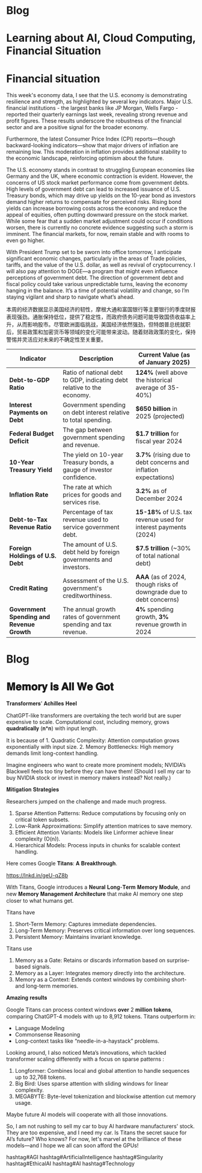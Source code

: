 # Blog
# Learning about AI, Cloud Computing, Financial Situation



# Financial situation 

This week's economy data, I see that the U.S. economy is demonstrating resilience and strength, as highlighted by several key indicators. Major U.S. financial institutions - the largest banks like JP Morgan, Wells Fargo - reported their quarterly earnings last week, revealing strong revenue and profit figures. These results underscore the robustness of the financial sector and are a positive signal for the broader economy.

Furthermore, the latest Consumer Price Index (CPI) reports—though backward-looking indicators—show that major drivers of inflation are remaining low. This moderation in inflation provides additional stability to the economic landscape, reinforcing optimism about the future.

The U.S. economy stands in contrast to struggling European economies like Germany and the UK, where economic contraction is evident. However, the concerns of US stock market performance come from government debts. High levels of government debt can lead to increased issuance of U.S. Treasury bonds, which may drive up yields on the 10-year bond as investors demand higher returns to compensate for perceived risks. Rising bond yields can increase borrowing costs across the economy and reduce the appeal of equities, often putting downward pressure on the stock market. While some fear that a sudden market adjustment could occur if conditions worsen, there is currently no concrete evidence suggesting such a storm is imminent. The financial markets, for now, remain stable and with rooms to even go higher. 

With President Trump set to be sworn into office tomorrow, I anticipate significant economic changes, particularly in the areas of Trade policies, tariffs, and the value of the U.S. dollar, as well as revival of cryptocurrency. I will also pay attention to DOGE—a program that might even influence perceptions of government debt. The direction of government debt and fiscal policy could take various unpredictable turns, leaving the economy hanging in the balance. It’s a time of potential volatility and change, so I’m staying vigilant and sharp to navigate what’s ahead.


本周的经济数据显示美国经济的韧性，摩根大通和富国银行等主要银行的季度财报表现强劲。通胀保持低位，提供了稳定性，而政府债务问题可能导致国债收益率上升，从而影响股市。尽管欧洲面临挑战，美国经济依然强劲，但特朗普总统就职后，贸易政策和加密货币等领域的变化可能带来波动。随着财政政策的变化，保持警惕并灵活应对未来的不确定性至关重要。


| **Indicator**                        | **Description**                                                       | **Current Value (as of January 2025)**                              |
|--------------------------------------|-----------------------------------------------------------------------|---------------------------------------------------------------------|
| **Debt-to-GDP Ratio**                | Ratio of national debt to GDP, indicating debt relative to the economy. | **124%** (well above the historical average of 35-40%)              |
| **Interest Payments on Debt**        | Government spending on debt interest relative to total spending.      | **$650 billion** in 2025 (projected)                                |
| **Federal Budget Deficit**           | The gap between government spending and revenue.                      | **$1.7 trillion** for fiscal year 2024                              |
| **10-Year Treasury Yield**           | The yield on 10-year Treasury bonds, a gauge of investor confidence.   | **3.7%** (rising due to debt concerns and inflation expectations)   |
| **Inflation Rate**                   | The rate at which prices for goods and services rise.                 | **3.2%** as of December 2024                                        |
| **Debt-to-Tax Revenue Ratio**        | Percentage of tax revenue used to service government debt.            | **15-18%** of U.S. tax revenue used for interest payments (2024)    |
| **Foreign Holdings of U.S. Debt**    | The amount of U.S. debt held by foreign governments and investors.    | **$7.5 trillion** (~30% of total national debt)                     |
| **Credit Rating**                    | Assessment of the U.S. government's creditworthiness.                 | **AAA** (as of 2024, though risks of downgrade due to debt concerns)|
| **Government Spending and Revenue Growth** | The annual growth rates of government spending and tax revenue.   | **4%** spending growth, **3%** revenue growth in 2024                |



# Blog

# 𝐌𝐞𝐦𝐨𝐫𝐲 𝐢𝐬 𝐀𝐥𝐥 𝐖𝐞 𝐆𝐨𝐭

𝐓𝐫𝐚𝐧𝐬𝐟𝐨𝐫𝐦𝐞𝐫𝐬' 𝐀𝐜𝐡𝐢𝐥𝐥𝐞𝐬 𝐇𝐞𝐞𝐥

ChatGPT-like transformers are overtaking the tech world but are super expensive to scale. Computational cost, including memory, grows 𝐪𝐮𝐚𝐝𝐫𝐚𝐭𝐢𝐜𝐚𝐥𝐥𝐲 (𝐧*𝐧) with input length. 

It is because of 1. Quadratic Complexity: Attention computation grows exponentially with input size. 2. Memory Bottlenecks: High memory demands limit long-context handling.

Imagine engineers who want to create more prominent models; NVIDIA’s Blackwell feels too tiny before they can have them! (Should I sell my car to buy NVIDIA stock or invest in memory makers instead? Not really.)

𝐌𝐢𝐭𝐢𝐠𝐚𝐭𝐢𝐨𝐧 𝐒𝐭𝐫𝐚𝐭𝐞𝐠𝐢𝐞𝐬

Researchers jumped on the challenge and made much progress. 
1. Sparse Attention Patterns: Reduce computations by focusing only on critical token subsets.
2. Low-Rank Approximations: Simplify attention matrices to save memory.
3. Efficient Attention Variants: Models like Linformer achieve linear complexity \(O(n)\).
4. Hierarchical Models: Process inputs in chunks for scalable context handling.

Here comes Google 𝐓𝐢𝐭𝐚𝐧𝐬: 𝐀 𝐁𝐫𝐞𝐚𝐤𝐭𝐡𝐫𝐨𝐮𝐠𝐡. 

https://lnkd.in/geU-qZ8b

With Titans, Google introduces a 𝐍𝐞𝐮𝐫𝐚𝐥 𝐋𝐨𝐧𝐠-𝐓𝐞𝐫𝐦 𝐌𝐞𝐦𝐨𝐫𝐲 𝐌𝐨𝐝𝐮𝐥𝐞, and new 𝐌𝐞𝐦𝐨𝐫𝐲 𝐌𝐚𝐧𝐚𝐠𝐞𝐦𝐞𝐧𝐭 𝐀𝐫𝐜𝐡𝐢𝐭𝐞𝐜𝐭𝐮𝐫𝐞 that make AI memory one step closer to what humans get. 

Titans have
1. Short-Term Memory: Captures immediate dependencies.
2. Long-Term Memory: Preserves critical information over long sequences.
3. Persistent Memory: Maintains invariant knowledge.

Titans use
1. Memory as a Gate: Retains or discards information based on surprise-based signals.
2. Memory as a Layer: Integrates memory directly into the architecture.
3. Memory as a Context: Extends context windows by combining short- and long-term memories.

𝐀𝐦𝐚𝐳𝐢𝐧𝐠 𝐫𝐞𝐬𝐮𝐥𝐭𝐬

Google Titans can process context windows 𝐨𝐯𝐞𝐫 2 𝐦𝐢𝐥𝐥𝐢𝐨𝐧 𝐭𝐨𝐤𝐞𝐧𝐬, comparing ChatGPT-4 models with up to 8,912 tokens. Titans outperform in:
- Language Modeling
- Commonsense Reasoning
- Long-context tasks like “needle-in-a-haystack” problems.

Looking around, I also noticed Meta’s innovations, which tackled transformer scaling differently with a focus on sparse patterns :
1. Longformer: Combines local and global attention to handle sequences up to 32,768 tokens.
2. Big Bird: Uses sparse attention with sliding windows for linear complexity.
3. MEGABYTE: Byte-level tokenization and blockwise attention cut memory usage.

Maybe future AI models will cooperate with all those innovations. 

So, I am not rushing to sell my car to buy AI hardware manufacturers' stock. They are too expensive, and I need my car. Is Titans the secret sauce for AI’s future? Who knows? For now, let's marvel at the brilliance of these models—and I hope we all can soon afford the GPUs!

hashtag#AGI hashtag#ArtificialIntelligence hashtag#Singularity hashtag#EthicalAI hashtag#AI hashtag#Technology